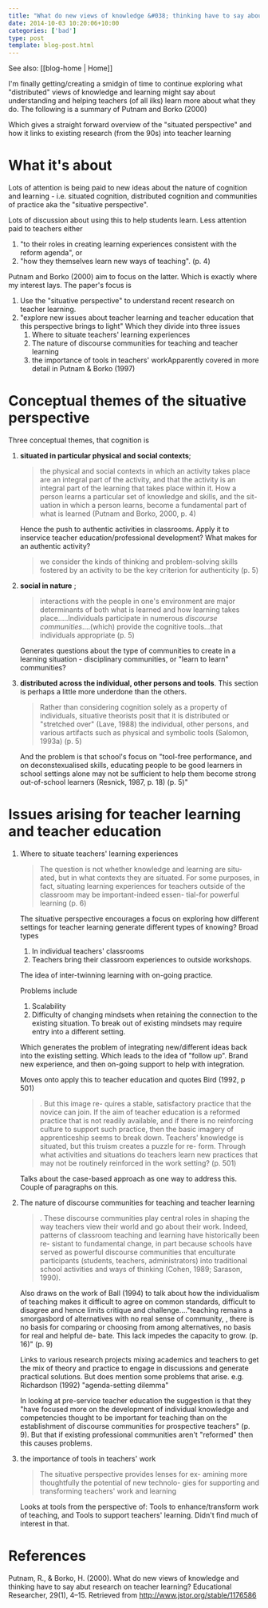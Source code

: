 ```yaml
---
title: "What do new views of knowledge &#038; thinking have to say about research on teacher learning?"
date: 2014-10-03 10:20:06+10:00
categories: ['bad']
type: post
template: blog-post.html
---
```


See also: [[blog-home | Home]]

I'm finally getting/creating a smidgin of time to continue exploring what "distributed" views of knowledge and learning might say about understanding and helping teachers (of all ilks) learn more about what they do. The following is a summary of Putnam and Borko (2000)

Which gives a straight forward overview of the "situated perspective" and how it links to existing research (from the 90s) into teacher learning

# What it's about

Lots of attention is being paid to new ideas about the nature of cognition and learning - i.e. situated cognition, distributed cognition and communities of practice aka the "situative perspective".

Lots of discussion about using this to help students learn. Less attention paid to teachers either

1. "to their roles in creating learning experiences consistent with the reform agenda", or
2. "how they themselves learn new ways of teaching". (p. 4)

Putnam and Borko (2000) aim to focus on the latter. Which is exactly where my interest lays. The paper's focus is

1. Use the "situative perspective" to understand recent research on teacher learning.
2. "explore new issues about teacher learning and teacher education that this perspective brings to light" Which they divide into three issues
    1. Where to situate teachers' learning experiences
    2. The nature of discourse communities for teaching and teacher learning
    3. the importance of tools in teachers' workApparently covered in more detail in Putnam & Borko (1997)

# Conceptual themes of the situative perspective

Three conceptual themes, that cognition is

1. **situated in particular physical and social contexts**;
    
    > the physical and social contexts in which an activity takes place are an integral part of the activity, and that the activity is an integral part of the learning that takes place within it. How a person learns a particular set of knowledge and skills, and the sit- uation in which a person learns, become a fundamental part of what is learned (Putnam and Borko, 2000, p. 4)
    
    Hence the push to authentic activities in classrooms. Apply it to inservice teacher education/professional development? What makes for an authentic activity?
    
    > we consider the kinds of thinking and problem-solving skills fostered by an activity to be the key criterion for authenticity (p. 5)
    
2. **social in nature** ;
    
    > interactions with the people in one's environment are major determinants of both what is learned and how learning takes place.....Individuals participate in numerous _discourse communities_....(which) provide the cognitive tools...that individuals appropriate (p. 5)
    
    Generates questions about the type of communities to create in a learning situation - disciplinary communities, or "learn to learn" communities?
3. **distributed across the individual, other persons and tools**. This section is perhaps a little more underdone than the others.
    
    > Rather than considering cognition solely as a property of individuals, situative theorists posit that it is distributed or "stretched over" (Lave, 1988) the individual, other persons, and various artifacts such as physical and symbolic tools (Salomon, 1993a) (p. 5)
    
    And the problem is that school's focus on "tool-free performance, and on deconstexualised skills, educating people to be good learners in school settings alone may not be sufficient to help them become strong out-of-school learners (Resnick, 1987, p. 18) (p. 5)"

# Issues arising for teacher learning and teacher education

1. Where to situate teachers' learning experiences
    
    > The question is not whether knowledge and learning are situ- ated, but in what contexts they are situated. For some purposes, in fact, situating learning experiences for teachers outside of the classroom may be important-indeed essen- tial-for powerful learning (p. 6)
    
    The situative perspective encourages a focus on exploring how different settings for teacher learning generate different types of knowing? Broad types
    
    1. In individual teachers' classrooms
    2. Teachers bring their classroom experiences to outside workshops.
    
    The idea of inter-twinning learning with on-going practice.
    
    Problems include
    
    1. Scalability
    2. Difficulty of changing mindsets when retaining the connection to the existing situation. To break out of existing mindsets may require entry into a different setting.
    
    Which generates the problem of integrating new/different ideas back into the existing setting. Which leads to the idea of "follow up". Brand new experience, and then on-going support to help with integration.
    
    Moves onto apply this to teacher education and quotes Bird (1992, p 501)
    
    > . But this image re- quires a stable, satisfactory practice that the novice can join. If the aim of teacher education is a reformed practice that is not readily available, and if there is no reinforcing culture to support such practice, then the basic imagery of apprenticeship seems to break down. Teachers' knowledge is situated, but this truism creates a puzzle for re- form. Through what activities and situations do teachers learn new practices that may not be routinely reinforced in the work setting? (p. 501)
    
    Talks about the case-based approach as one way to address this. Couple of paragraphs on this.
    
2. The nature of discourse communities for teaching and teacher learning
    
    > . These discourse communities play central roles in shaping the way teachers view their world and go about their work. Indeed, patterns of classroom teaching and learning have historically been re- sistant to fundamental change, in part because schools have served as powerful discourse communities that enculturate participants (students, teachers, administrators) into traditional school activities and ways of thinking (Cohen, 1989; Sarason, 1990).
    
    Also draws on the work of Ball (1994) to talk about how the individualism of teaching makes it difficult to agree on common standards, difficult to disagree and hence limits critique and challenge...."teaching remains a smorgasbord of alternatives with no real sense of community, , there is no basis for comparing or choosing from among alternatives, no basis for real and helpful de- bate. This lack impedes the capacity to grow. (p. 16)" (p. 9)
    
    Links to various research projects mixing academics and teachers to get the mix of theory and practice to engage in discussions and generate practical solutions. But does mention some problems that arise. e.g. Richardson (1992) "agenda-setting dilemma"
    
    In looking at pre-service teacher education the suggestion is that they "have focused more on the development of individual knowledge and competencies thought to be important for teaching than on the establishment of discourse communities for prospective teachers" (p. 9). But that if existing professional communities aren't "reformed" then this causes problems.
3. the importance of tools in teachers' work
    
    > The situative perspective provides lenses for ex- amining more thoughtfully the potential of new technolo- gies for supporting and transforming teachers' work and learning
    
    Looks at tools from the perspective of: Tools to enhance/transform work of teaching, and Tools to support teachers' learning. Didn't find much of interest in that.

# References

Putnam, R., & Borko, H. (2000). What do new views of knowledge and thinking have to say abut research on teacher learning? Educational Researcher, 29(1), 4–15. Retrieved from http://www.jstor.org/stable/1176586